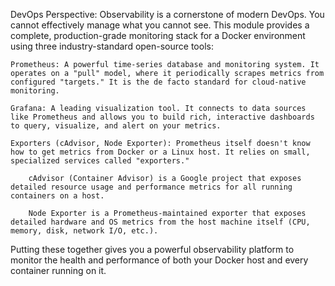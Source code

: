 DevOps Perspective: Observability is a cornerstone of modern DevOps. You cannot effectively manage what you cannot see. This module provides a complete, production-grade monitoring stack for a Docker environment using three industry-standard open-source tools:

    Prometheus: A powerful time-series database and monitoring system. It operates on a "pull" model, where it periodically scrapes metrics from configured "targets." It is the de facto standard for cloud-native monitoring.

    Grafana: A leading visualization tool. It connects to data sources like Prometheus and allows you to build rich, interactive dashboards to query, visualize, and alert on your metrics.

    Exporters (cAdvisor, Node Exporter): Prometheus itself doesn't know how to get metrics from Docker or a Linux host. It relies on small, specialized services called "exporters."

        cAdvisor (Container Advisor) is a Google project that exposes detailed resource usage and performance metrics for all running containers on a host.

        Node Exporter is a Prometheus-maintained exporter that exposes detailed hardware and OS metrics from the host machine itself (CPU, memory, disk, network I/O, etc.).

Putting these together gives you a powerful observability platform to monitor the health and performance of both your Docker host and every container running on it.
